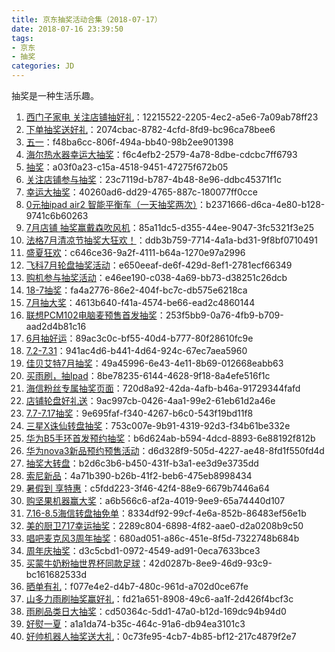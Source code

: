 ```yaml
---
title: 京东抽奖活动合集（2018-07-17）
date: 2018-07-16 23:39:50
tags:
- 京东
- 抽奖
categories: JD
---
```

抽奖是一种生活乐趣。
<!--more-->
1. [西门子家电   关注店铺抽好礼](https://sale.jd.com/act/WqFkmJcIODt1oEs.html)：12215522-2205-4ec2-a5e6-7a09ab78ff23
2. [下单抽奖送好礼](https://sale.jd.com/act/CNG3trYx27yEX.html)：2074cbac-8782-4cfd-8fd9-bc96ca78bee6
3. [五一](https://sale.jd.com/act/N4gL8sZJXe.html)：f48ba6cc-806f-494a-bb40-98b2ee901398
4. [海尔热水器幸运大抽奖](https://sale.jd.com/act/EqpzZe0y8sJa.html)：f6c4efb2-2579-4a78-8dbe-cdcbc7ff6793
5. [抽奖](https://sale.jd.com/act/dtToP3gx7OCBKD.html)：a03f0a23-c15a-4518-9451-47275f672b05
6. [关注店铺参与抽奖](https://sale.jd.com/act/5lG3Q08xqdUEZL2.html)：23c7119d-b787-4b48-8e96-ddbc45371f1c
7. [幸运大抽奖](https://sale.jd.com/act/0wnO3RyV7Ua14A.html)：40260ad6-dd29-4765-887c-180077ff0cce
8. [0元抽ipad air2 智能平衡车（一天抽奖两次）](https://sale.jd.com/act/O1QBMSd2KTEHzhmf.html)：b2371666-d6ca-4e80-b128-9741c6b60263
9. [7月店铺 抽奖赢戴森吹风机](https://sale.jd.com/act/04IQKT1aivoL5bR.html)：85a11dc5-d355-44ee-9047-3fc5321f3e25
10. [法格7月清凉节抽奖大狂欢！](https://sale.jd.com/act/7chvfJ3XKNFxMTL.html)：ddb3b759-7714-4a1a-bd31-9f8bf0710491
11. [盛夏狂欢](https://sale.jd.com/act/sNEMSTbRC2.html)：c646ce36-9a2f-4111-b64a-1270e97a2996
12. [飞科7月轮盘抽奖活动](https://sale.jd.com/act/qgGRd2iNp5MfZb.html)：e650eeaf-de6f-429d-8ef1-2781ecf66349
13. [购机参与抽奖活动](https://sale.jd.com/act/iFCghmnWEH01.html)：e46ee190-c038-4a69-bb73-d38251c26dcb
14. [18-7抽奖](https://sale.jd.com/act/uzYr0eWdgPSs2vo.html)：fa4a2776-86e2-404f-bc7c-db575e6218ca
15. [7月抽大奖](https://sale.jd.com/act/Ofzk8FVbXa.html)：4613b640-f41a-4574-be66-ead2c4860144
16. [联想PCM102电脑麦预售首发抽奖](https://sale.jd.com/act/bErf84nSj5wxH.html)：253f5bb9-0a76-4fb9-b709-aad2d4b81c16
17. [6月抽好运](https://sale.jd.com/act/oMeBjgbZqW.html)：89ac3c0c-bf55-40d4-b777-80f28610fc9e
18. [7.2-7.31](https://sale.jd.com/act/Tmo68eDKfEu.html)：941ac4d6-b441-4d64-924c-67ec7aea5960
19. [佳贝艾特7月抽奖](https://sale.jd.com/act/KxyLPzScgJo.html)：49a45996-6e43-4e11-8b69-012668eabb63
20. [买雨刷，抽Ipad](https://sale.jd.com/act/svlrndtxmo416.html)：8be78235-6144-4628-9f18-8a4efe516f1c
21. [海信粉丝专属抽奖页面](https://sale.jd.com/act/4toMzG5jeX2CZwuv.html)：720d8a92-42da-4afb-b46a-91729344fafd
22. [店铺轮盘好礼送](https://sale.jd.com/act/PF3wtQqluDfS5gEy.html)：9ac997cb-0426-4aa1-99e2-61eb61d2a46e
23. [7.7-7.17抽奖](https://sale.jd.com/act/vhJOrkWsI2FR.html)：9e695faf-f340-4267-b6c0-543f19bd11f8
24. [三星X诛仙转盘抽奖](https://sale.jd.com/act/urFNJSOtnPs0Ml.html)：753c007e-9b91-4319-92d3-f34b61be332e
25. [华为B5手环首发预约抽奖](https://sale.jd.com/act/P5jlVEykUmuLefCa.html)：b6d624ab-b594-4dcd-8893-6e88192f812b
26. [华为nova3新品预约预售活动](https://sale.jd.com/act/DhKrOjXnFcGL.html)：d6d328f9-505d-4227-ae48-8fd1f550fd4d
27. [抽奖大转盘](https://sale.jd.com/act/1MjAVBXrhR7e.html)：b2d6c3b6-b450-431f-b3a1-ee3d9e3735dd
28. [索尼新品](https://sale.jd.com/act/76laPe14hsiXWUgE.html)：4a71b390-b26b-41f2-beb6-475eb8998434
29. [暑假到 享特惠](https://sale.jd.com/act/cotCdZvVH6DXP.html)：c5fdd223-3f46-42f4-88e9-6679b7446a64
30. [购坚果机器赢大奖](https://sale.jd.com/act/sITlNHCfpk1amn.html)：a6b566c6-af2a-4019-9ee9-65a74440d107
31. [7.16-8.5海信转盘抽免单](https://sale.jd.com/act/PREzgwreDpq4Jxs8.html)：8334df92-99cf-4e6a-852b-86483ef56e1b
32. [美的厨卫717幸运抽奖](https://sale.jd.com/act/R3bO1Tm5iA7hJGak.html)：2289c804-6898-4f82-aae0-d2a0208b9c50
33. [唱吧麦克风3周年抽奖](https://sale.jd.com/act/TSNf605Prom83FZR.html)：680ad051-a86c-451e-8f5d-7322748b684b
34. [周年庆抽奖](https://sale.jd.com/act/nLB7SAyxgbTK5.html)：d3c5cbd1-0972-4549-ad91-0eca7633bce3
35. [买蒙牛奶粉抽世界杯同款足球](https://sale.jd.com/act/UGbprCcw0m.html)：42d0287b-8ee9-46d9-93c9-bc161682533d
36. [晒单有礼](https://sale.jd.com/act/Vt0xTCuMcNn8PR.html)：f077e4e2-d4b7-480c-961d-a702d0ce67fe
37. [山多力雨刷抽奖赢好礼](https://sale.jd.com/act/0MtBy1TDcFonWl.html)：fd21a651-8908-49c6-aa1f-2d426f4bcf3c
38. [雨刷品类日大抽奖](https://sale.jd.com/act/5I8Ose3VhjZSJn.html)：cd50364c-5dd1-47a0-b12d-169dc94b94d0
39. [好熨一夏](https://sale.jd.com/act/AZoct2q1BOhTU.html)：a1a1da74-b35c-464c-91a6-db94ea3101c3
40. [好帅机器人抽奖送大礼](https://sale.jd.com/act/qzYfAxVibg6m.html)：0c73fe95-4cb7-4b85-bf12-217c4879f2e7
